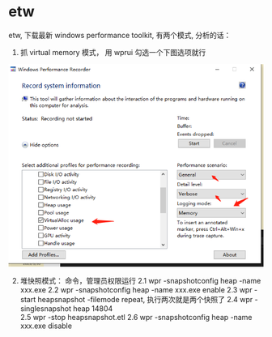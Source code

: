 # etw

etw,  下载最新 windows performance toolkit, 有两个模式, 分析的话：

1. 抓 virtual memory 模式， 用 wprui 勾选一个下图选项就行

![picture 0](../../images/630c62fec72544cd00522bbb48ff3a272d35951a958f8aa02a16d0268693ee17.png)  

2. 堆快照模式：
命令，管理员权限运行
2.1 wpr -snapshotconfig heap -name  xxx.exe
2.2 wpr -snapshotconfig heap -name xxx.exe enable
2.3 wpr -start heapsnapshot -filemode
repeat, 执行两次就是两个快照了
2.4 wpr -singlesnapshot heap 14804   
2.5 wpr -stop heapsnapshot.etl
2.6 wpr -snapshotconfig heap -name xxx.exe disable
